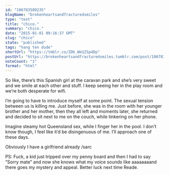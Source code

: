 ```yaml
---
id: "106783589235"
blogName: "brokenheartsandfracturedsmiles"
type: "text"
title: "chico."
summary: "chico."
date: "2015-01-01 09:16:37 GMT"
slug: "chico"
state: "published"
tags: "hang ten dude"
shortUrl: "https://tmblr.co/ZDb_Wm1ZSp4Dp"
postUrl: "https://brokenheartsandfracturedsmiles.tumblr.com/post/106783589235/chico"
noteCount: "1"
format: "html"
---
```


So like, there’s this Spanish girl at the caravan park and she’s very sweet and we smile at each other and stuff. I keep seeing her in the play room and we’re both desperate for wifi. 

I’m going to have to introduce myself at some point. The sexual tension between us is killing me. Just before, she was in the room with her younger brother and her mother, then they all left and moments later, she returned and decided to sit next to me on the couch, while tinkering on her phone. 

Imagine steamy hot Queensland sex, while I finger her in the pool. I don’t know though, I feel like it’d be disingenuous of me. I’ll approach one of these days. 

Obviously I have a girlfriend already /sarc

PS: Fuck, a kid just tripped over my penny board and then I had to say “Sorry mate” and now she knows what my voice sounds like aaaaaaaand there goes my mystery and appeal. Better luck next time Reade.